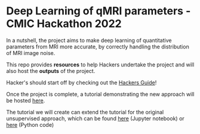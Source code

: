 # Deep Learning of qMRI parameters - CMIC Hackathon 2022

In a nutshell, the project aims to make deep learning of quantitative parameters from MRI more accurate, by correctly handling the distribution of MRI image noise. 

This repo provides **resources** to help Hackers undertake the project and will also host the **outputs** of the project.

Hacker's should start off by checking out the [Hackers Guide](Hackers_Guide.md)!

Once the project is complete, a tutorial demonstrating the new approach will be hosted [here](deep_qmri_rician.ipynb).

The tutorial we will create can extend the tutorial for the original unsupervised approach, which can be found [here](deep_qmri_leastsquares_demo.ipynb) (Jupyter notebook) or [here](deep_qmri_leastsquares_demo.py) (Python code)






